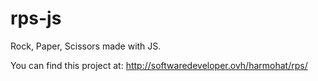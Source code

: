 # rps-js
Rock, Paper, Scissors made with JS.

You can find this project at:
http://softwaredeveloper.ovh/harmohat/rps/
